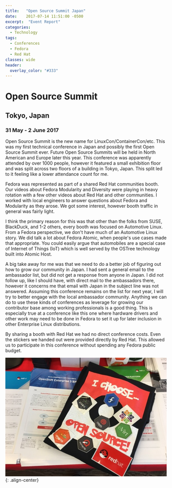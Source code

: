 ```yaml
---
title:   "Open Source Summit Japan"
date:    2017-07-14 11:51:00 -0500
excerpt:  "Event Report"
categories:
  - Technology
tags:
  - Conferences
  - Fedora
  - Red Hat
classes: wide
header:
  overlay_color: "#333"
---
```


# Open Source Summit

## Tokyo, Japan

### 31 May - 2 June 2017

Open Source Summit is the new name for LinuxCon/ContainerCon/etc.  This was my first technical conference in Japan and possibly the first Open Source Summit ever.  Future Open Source Summits will be held in North American and Europe later this year.  This conference was apparently attended by over 1000 people, however it featured a small exhibition floor and was split across two floors of a building in Tokyo, Japan.  This split led to it feeling like a lower attendance count for me.

Fedora was represented as part of a shared Red Hat communities booth.  Our videos about Fedora Modularity and Diversity were playing in heavy rotation with a few other videos about Red Hat and other communities.  I worked with local engineers to answer questions about Fedora and Modularity as they arose.  We got some interest, however booth traffic in general was fairly light.

I think the primary reason for this was that other than the folks from SUSE, BlackDuck, and 1-2 others, every booth was focused on Automotive Linux.  From a Fedora perspective, we don't have much of an Automotive Linux story.  We did talk a lot about Fedora Atomic, when people's use cases made that appropriate.  You could easily argue that automobiles are a special case of Internet of Things (IoT) which is well served by the OSTree technology built into Atomic Host.

A big take away for me was that we need to do a better job of figuring out how to grow our community in Japan.  I had sent a general email to the ambassador list, but did not get a response from anyone in Japan.  I did not follow up, like I should have, with direct mail to the ambassadors there, however it concerns me that email with Japan in the subject line was not answered.  Assuming this conference remains on the list for next year, I will try to better engage with the local ambassador community.  Anything we can do to use these kinds of conferences as leverage for growing our contributor base among working professionals is a good thing.  This is especially true at a conference like this one where hardware drivers and other work may need to be done in Fedora to set it up for later inclusion in other Enterprise Linux distributions.

By sharing a booth with Red Hat we had no direct conference costs.  Even the stickers we handed out were provided directly by Red Hat.  This allowed us to participate in this conference without spending any Fedora public budget.

![Swag!](/img/2017/oss-japan.jpg){: .align-center}
